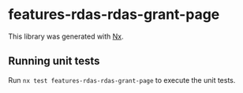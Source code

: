 # features-rdas-rdas-grant-page

This library was generated with [Nx](https://nx.dev).

## Running unit tests

Run `nx test features-rdas-rdas-grant-page` to execute the unit tests.
